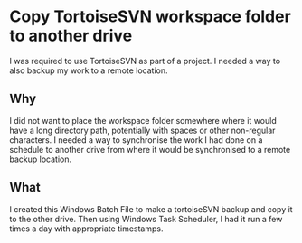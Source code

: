 # Copy TortoiseSVN workspace folder to another drive

I was required to use TortoiseSVN as part of a project. I needed a way to also backup my work to a remote location.

## Why

I did not want to place the workspace folder somewhere where it would have a long directory path, potentially with spaces or other non-regular characters. I needed a way to synchronise the work I had done on a schedule to another drive from where it would be synchronised to a remote backup location.

## What

I created this Windows Batch File to make a tortoiseSVN backup and copy it to the other drive. Then using Windows Task Scheduler, I had it run a few times a day with appropriate timestamps.